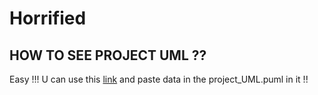 # Horrified

## HOW TO SEE PROJECT UML ??
Easy !!! U can use this [link](https://www.plantuml.com/plantuml/uml/) and paste data in the project_UML.puml in it !!